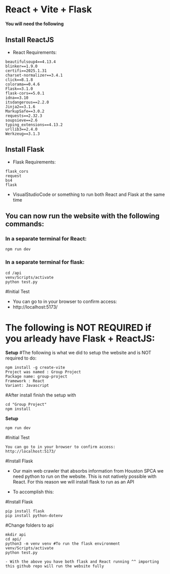 # React + Vite + Flask

**You will need the following**
## Install ReactJS
* React Requirements:
```
﻿beautifulsoup4==4.13.4
blinker==1.9.0
certifi==2025.1.31
charset-normalizer==3.4.1
click==8.1.8
colorama==0.4.6
Flask==3.1.0
flask-cors==5.0.1
idna==3.10
itsdangerous==2.2.0
Jinja2==3.1.6
MarkupSafe==3.0.2
requests==2.32.3
soupsieve==2.6
typing_extensions==4.13.2
urllib3==2.4.0
Werkzeug==3.1.3
```
## Install Flask
* Flask Requirements:
```
flask_cors
request
bs4
flask
```
- VisualStudioCode or something to run both React and Flask at the same time

## You can now run the website with the following commands:
### In a separate terminal for React:
```
npm run dev
```
### In a separate terminal for flask:
```
cd /api
venv/Scripts/activate
python test.py
```
#Initial Test
- You can go to in your browser to confirm access:
- http://localhost:5173/


# The following is NOT REQUIRED if you arleady have Flask + ReactJS:
**Setup**
#The following is what we did to setup the website and is NOT required to do:
```
npm install -g create-vite
Project was named : Group Project
Package name: group-project
Framework : React
Variant: Javascript
```

#After install finish the setup with
```
cd "Group Project"
npm install
```

**Setup**

```
npm run dev
```

#Initial Test
```
You can go to in your browser to confirm access:
http://localhost:5173/
```
#Install Flask
- Our main web crawler that absorbs information from Houston SPCA we need python to run on the website. This is not natively possible with React. For this reason we will install flask to run as an API

- To accomplish this:


#Install Flask
```
pip install flask
pip install python-dotenv
```
#Change folders to api
```
mkdir api
cd api/
python3 -m venv venv #To run the flask environment
venv/Scripts/activate
python test.py

- With the above you have both flask and React running ^^ importing this github repo will run the website fully





